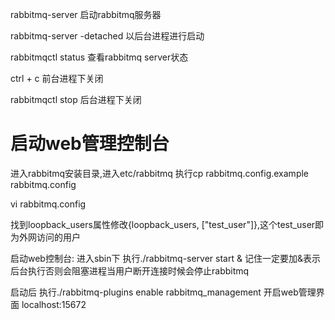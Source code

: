 rabbitmq-server  启动rabbitmq服务器

rabbitmq-server -detached 以后台进程进行启动

rabbitmqctl status 查看rabbitmq server状态

ctrl + c  前台进程下关闭

rabbitmqctl stop 后台进程下关闭


# 启动web管理控制台
进入rabbitmq安装目录,进入etc/rabbitmq 执行cp rabbitmq.config.example rabbitmq.config

vi rabbitmq.config

找到loopback_users属性修改{loopback_users, ["test_user"]},这个test_user即为外网访问的用户

启动web控制台: 进入sbin下 执行./rabbitmq-server start &  记住一定要加&表示后台执行否则会阻塞进程当用户断开连接时候会停止rabbitmq

启动后 执行./rabbitmq-plugins enable rabbitmq_management 开启web管理界面 localhost:15672

